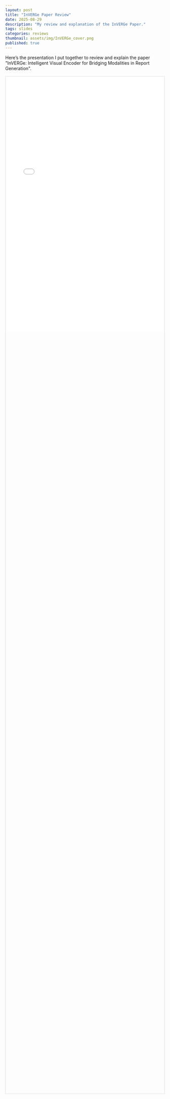 ```yaml
---
layout: post
title: "InVERGe Paper Review"
date: 2025-08-29
description: "My review and explanation of the InVERGe Paper."
tags: slides
categories: reviews
thumbnail: assets/img/InVERGe_cover.png
published: true
---
```


Here’s the presentation I put together to review and explain the paper "InVERGe: Intelligent Visual Encoder for Bridging Modalities in Report Generation". 

<div style="height: 80vh; border: 1px solid #ddd; margin: 1rem 0;">
  <iframe 
    src="/assets/pdfjs/web/viewer.html?file=/assets/pdf/InVERGe_review.pdf" 
    width="100%" height="800" style="border:none;">
  </iframe>
</div>